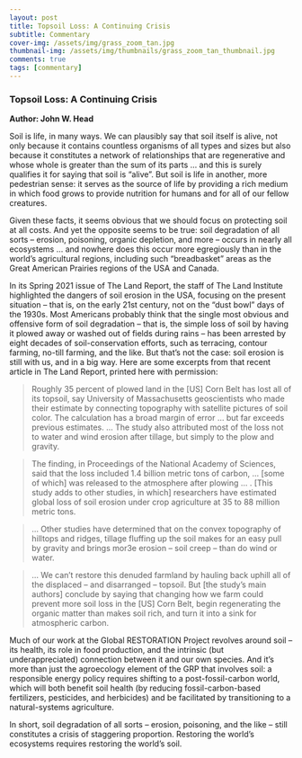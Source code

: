 ```yaml
---
layout: post
title: Topsoil Loss: A Continuing Crisis
subtitle: Commentary
cover-img: /assets/img/grass_zoom_tan.jpg
thumbnail-img: /assets/img/thumbnails/grass_zoom_tan_thumbnail.jpg
comments: true
tags: [commentary]
---
```


### Topsoil Loss: A Continuing Crisis
**Author: John W. Head**

Soil is life, in many ways.  We can plausibly say that soil itself is alive, not only because it contains countless organisms of all types and sizes but also because it constitutes a network of relationships that are regenerative and whose whole is greater than the sum of its parts … and this is surely qualifies it for saying that soil is “alive”.  But soil is life in another, more pedestrian sense:  it serves as the source of life by providing a rich medium in which food grows to provide nutrition for humans and for all of our fellow creatures.   

Given these facts, it seems obvious that we should focus on protecting soil at all costs.  And yet the opposite seems to be true:  soil degradation of all sorts – erosion, poisoning, organic depletion, and more – occurs in nearly all ecosystems …  and nowhere does this occur more egregiously than in the world’s agricultural regions, including such “breadbasket” areas as the Great American Prairies regions of the USA and Canada. 

In its Spring 2021 issue of The Land Report, the staff of The Land Institute highlighted the dangers of soil erosion in the USA, focusing on the present situation – that is, on the early 21st century, not on the “dust bowl” days of the 1930s.  Most Americans probably think that the single most obvious and offensive form of soil degradation – that is, the simple loss of soil by having it plowed away or washed out of fields during rains – has been arrested by eight decades of soil-conservation efforts, such as terracing, contour farming, no-till farming, and the like.  But that’s not the case:  soil erosion is still with us, and in a big way.  Here are some excerpts from that recent article in The Land Report, printed here with permission:

>Roughly 35 percent of plowed land in the [US] Corn Belt has lost all of its topsoil, say University of Massachusetts geoscientists who made their estimate by connecting topography with satellite pictures of soil color.  The calculation has a broad margin of error … but far exceeds previous estimates. … The study also attributed most of the loss not to water and wind erosion after tillage, but simply to the plow and gravity. 

>The finding, in Proceedings of the National Academy of Sciences, said that the loss included 1.4 billion metric tons of carbon, … [some of which] was released to the atmosphere after plowing … .  [This study adds to other studies, in which] researchers have estimated global loss of soil erosion under crop agriculture at 35 to 88 million metric tons.

>…  Other studies have determined that on the convex topography of hilltops and ridges, tillage fluffing up the soil makes for an easy pull by gravity and brings mor3e erosion – soil creep – than do wind or water.

>… We can’t restore this denuded farmland by hauling back uphill all of the displaced – and disarranged – topsoil.  But [the study’s main authors] conclude by saying that changing how we farm could prevent more soil loss in the [US] Corn Belt, begin regenerating the organic matter than makes soil rich, and turn it into a sink for atmospheric carbon.

Much of our work at the Global RESTORATION Project revolves around soil – its health, its role in food production, and the intrinsic (but underappreciated) connection between it and our own species.  And it’s more than just the agroecology element of the GRP that involves soil:  a responsible energy policy requires shifting to a post-fossil-carbon world, which will both benefit soil health (by reducing fossil-carbon-based fertilizers, pesticides, and herbicides) and be facilitated by  transitioning to a natural-systems agriculture.  

In short, soil degradation of all sorts – erosion, poisoning, and the like – still constitutes a crisis of staggering proportion.  Restoring the world’s ecosystems requires restoring the world’s soil. 
